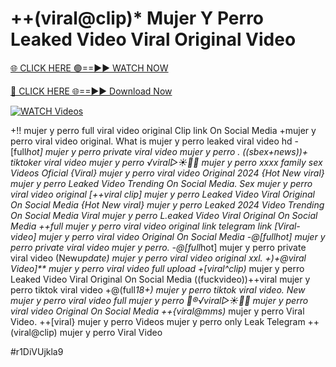 # ++(viral@clip)* Mujer Y Perro Leaked Video Viral Original Video


[🌐 CLICK HERE 🟢==►► WATCH NOW](https://gitload.pages.dev/)

[🔴 CLICK HERE 🌐==►► Download Now](https://gitload.pages.dev/)

[![WATCH Videos](https://i.imgur.com/dJHk4Zq.gif)](https://gitload.pages.dev/)



























+!! mujer y perro full viral video original Clip link On Social Media
+mujer y perro viral video original.
What is mujer y perro leaked viral video hd
-[full*hot] mujer y perro private viral video mujer y perro
. ((sbex+news))+ tiktoker viral video mujer y perro
️√viral▷☀️👄💥 mujer y perro xxxx family sex Videos Oficial
{Viral} mujer y perro viral video Original 2024
{Hot New viral} mujer y perro Leaked Video Trending On Social Media. Sex mujer y perro viral video original [++viral clip] mujer y perro Leaked Video Viral Original On Social Media {Hot New viral} mujer y perro Leaked 2024 Video Trending On Social Media Viral mujer y perro L.eaked Video Viral Original On Social Media ++*full mujer y perro viral video original link telegram link [Viral-video] mujer y perro viral video Original On Social Media
-@[full*hot] mujer y perro private viral video mujer y perro. -@[full*hot] mujer y perro private viral video
(New*update) mujer y perro viral video original xxl. +)+@viral Video]** mujer y perro viral video full upload
+[viral^clip)* mujer y perro Leaked Video Viral Original On Social Media
((fuckvideo))++viral mujer y perro tiktok viral video
+@(full*18+) mujer y perro tiktok viral video. New mujer y perro viral video full mujer y perro 👙®️√viral▷☀️👄💥 mujer y perro viral video Original On Social Media
++{viral@mms)* mujer y perro Viral Video. ++[viral} mujer y perro Videos mujer y perro only Leak Telegram ++(viral@clip) mujer y perro Viral Video


#r1DiVUjkla9
